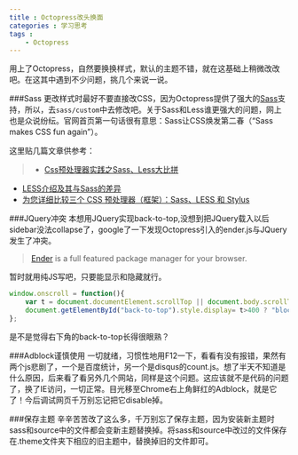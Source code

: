 ```yaml
---
title : Octopress改头换面
categories : 学习思考
tags : 
	- Octopress
---
```


用上了Octopress，自然要换换样式，默认的主题不错，就在这基础上稍微改改吧。在这其中遇到不少问题，挑几个来说一说。

###Sass
更改样式时最好不要直接改CSS，因为Octopress提供了强大的[Sass](http://sass-lang.com/)支持，所以，去`sass/custom`中去修改吧。关于Sass和Less谁更强大的问题，网上也是众说纷纭。官网首页第一句话很有意思：Sass让CSS焕发第二春（“Sass makes CSS fun again”）。

这里贴几篇文章供参考：

> - [Css预处理器实践之Sass、Less大比拼](http://cued.xunlei.com/log044)
- [LESS介绍及其与Sass的差异](http://www.qianduan.net/an-introduction-to-less-and-comparison-to-sass.html)
- [为您详细比较三个 CSS 预处理器（框架）：Sass、LESS 和 Stylus](http://www.oschina.net/question/12_44255)

<!--more-->

###JQuery冲突
本想用JQuery实现back-to-top,没想到把JQuery载入以后sidebar没法collapse了，google了一下发现Octopress引入的ender.js与JQuery发生了冲突。

>[Ender](http://ender.jit.su/) is a full featured package manager for your browser.

暂时就用纯JS写吧，只要能显示和隐藏就行。

```javascript
window.onscroll = function(){ 
    var t = document.documentElement.scrollTop || document.body.scrollTop;  
	document.getElementById("back-to-top").style.display= t>400 ? "block":"none";
};
```
是不是觉得右下角的back-to-top长得很眼熟？

###Adblock谨慎使用
一切就绪，习惯性地用F12一下，看看有没有报错，果然有两个js悲剧了，一个是百度统计，另一个是disqus的count.js。想了半天不知道是什么原因，后来看了看另外几个网站，同样是这个问题。这应该就不是代码的问题了，换了IE访问，一切正常。目光移至Chrome右上角鲜红的Adblock，就是它了！今后调试网页千万别忘记把它disable掉。

###保存主题
辛辛苦苦改了这么多，千万别忘了保存主题，因为安装新主题时sass和source中的文件都会变新主题替换掉。将sass和source中改过的文件保存在.theme文件夹下相应的旧主题中，替换掉旧的文件即可。

